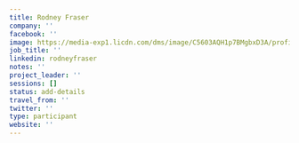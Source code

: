 ```yaml
---
title: Rodney Fraser
company: ''
facebook: ''
image: https://media-exp1.licdn.com/dms/image/C5603AQH1p7BMgbxD3A/profile-displayphoto-shrink_800_800/0?e=1589414400&v=beta&t=8MpLX879AHo3qzD54mrJaBtQLchwWDvqoOgnh1673GE
job_title: ''
linkedin: rodneyfraser
notes: ''
project_leader: ''
sessions: []
status: add-details
travel_from: ''
twitter: ''
type: participant
website: ''
---
```


<!-- put more details about participant here -->